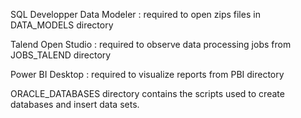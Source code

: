 SQL Developper Data Modeler : required to open zips files in DATA_MODELS directory

Talend Open Studio : required to observe data processing jobs from JOBS_TALEND directory

Power BI Desktop : required to visualize reports from PBI directory

ORACLE_DATABASES directory contains the scripts used to create databases and insert data sets.
